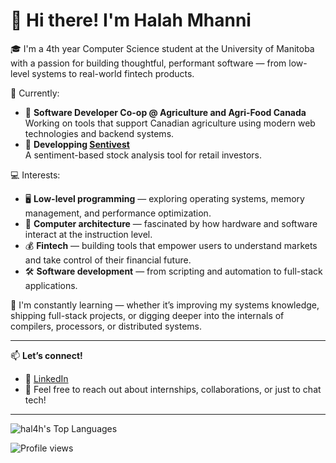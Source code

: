 # 👋 Hi there! I'm Halah Mhanni

🎓 I'm a 4th year Computer Science student at the University of Manitoba with a passion for building thoughtful, performant software — from low-level systems to real-world fintech products.

🚀 Currently:
- 🧪 **Software Developer Co-op @ Agriculture and Agri-Food Canada**  
   Working on tools that support Canadian agriculture using modern web technologies and backend systems.
- 🧠 **Developping [Sentivest](https://github.com/hal4h/Sentivest)**  
   A sentiment-based stock analysis tool for retail investors.

💻 Interests:
- 🖥️ **Low-level programming** — exploring operating systems, memory management, and performance optimization.
- 🧩 **Computer architecture** — fascinated by how hardware and software interact at the instruction level.
- 💰 **Fintech** — building tools that empower users to understand markets and take control of their financial future.
- 🛠️ **Software development** — from scripting and automation to full-stack applications.

🌱 I'm constantly learning — whether it’s improving my systems knowledge, shipping full-stack projects, or digging deeper into the internals of compilers, processors, or distributed systems.

---

📫 **Let’s connect!**
- 💼 [LinkedIn](https://www.linkedin.com/in/halah-mhanni)
- 💌 Feel free to reach out about internships, collaborations, or just to chat tech!

---

![hal4h's Top Languages](https://github-readme-stats.vercel.app/api/top-langs/?username=hal4h&theme=vue-dark&show_icons=true&hide_border=true&layout=compact)

![Profile views](https://counter.kuber.studio/hal4h/dark/count.svg)
